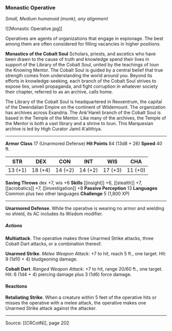 ### Monastic Operative
_Small, Medium humanoid (monk), any alignment_

![[Monastic Operative.jpg]]

Operatives are agents of organizations that engage in espionage. The best among them are often considered for filling vacancies in higher positions.


**Monastics of the Cobalt Soul** Scholars, priests, and ascetics who have been drawn to the cause of truth and knowledge spend their lives in support of the Library of the Cobalt Soul, united by the teachings of Ioun the Knowing Mentor. The Cobalt Soul is guided by a central belief that true strength comes from understanding the world around you. Beyond its efforts in knowledge-seeking, each branch of the Cobalt Soul strives to expose lies, unveil propaganda, and fight corruption in whatever society their chapter, referred to as an archive, calls home.

The Library of the Cobalt Soul is headquartered in Rexxentrum, the capital of the Dwendalian Empire on the continent of Wildemount. The organization has archives across Exandria. The Ank'Hareli branch of the Cobalt Soul is based in the Temple of the Mentor. Like many of the archives, the Temple of the Mentor is both a vast library and a shrine to Ioun. This Marquesian archive is led by High Curator Jamil A'alithiya.





---

**Armor Class** 17 (Unarmored Defense)
**Hit Points** 84 (13d8 + 26)
**Speed** 40 ft.

| STR     | DEX     | CON     | INT     | WIS     | CHA     |
|---------|---------|---------|---------|---------|---------|
| 13 (+1) | 18 (+4) | 14 (+2) | 14 (+2) | 17 (+3) | 11 (+0) |

**Saving Throws** dex +7, wis +6
**Skills** [[insight]] +6, [[stealth]] +7, [[acrobatics]] +7, [[investigation]] +8
**Passive Perception** 13
**Languages** Common plus two other languages
**Challenge** 5 (1,800 XP)

---

**Unarmored Defense**. While the operative is wearing no armor and wielding no shield, its AC includes its Wisdom modifier.

##### Actions
**Multiattack**. The operative makes three Unarmed Strike attacks, three Cobalt Dart attacks, or a combination thereof.

**Unarmed Strike**. _Melee Weapon Attack:_ +7 to hit, reach 5 ft., one target. Hit: 9 (1d10 + 4) bludgeoning damage.

**Cobalt Dart**. _Ranged Weapon Attack:_ +7 to hit, range 20/60 ft., one target. Hit: 6 (1d4 + 4) piercing damage plus 3 (1d6) force damage.

#### Reactions
**Retaliating Strike**. When a creature within 5 feet of the operative hits or misses the operative with a melee attack, the operative makes one Unarmed Strike attack against the attacker.


---

Source: [[CRCotN]], page 202